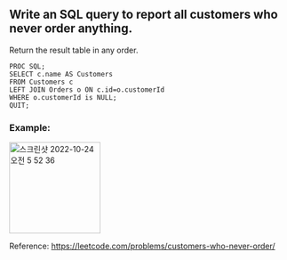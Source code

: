 ## Write an SQL query to report all customers who never order anything.

Return the result table in any order.

```SAS
PROC SQL;
SELECT c.name AS Customers
FROM Customers c
LEFT JOIN Orders o ON c.id=o.customerId
WHERE o.customerId is NULL;
QUIT;
```

### Example:
<img width="164" alt="스크린샷 2022-10-24 오전 5 52 36" src="https://user-images.githubusercontent.com/107760647/197417794-d276e99e-18d9-455c-9e8a-34b5c8101ef9.png">



Reference:
https://leetcode.com/problems/customers-who-never-order/
